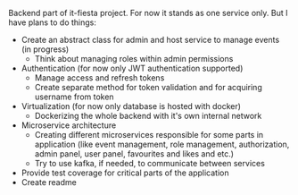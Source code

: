 Backend part of it-fiesta project. For now it stands as one service only. But I have plans to do things:
+ Create an abstract class for admin and host service to manage events (in progress)
  + Think about managing roles within admin permissions
+ Authentication (for now only JWT authentication supported) 
  + Manage access and refresh tokens
  + Create separate method for token validation and for acquiring username from token
+ Virtualization (for now only database is hosted with docker)
  + Dockerizing the whole backend with it's own internal network
+ Microservice architecture
  + Creating different microservices responsible for some parts in application (like event management, role management, authorization, admin panel, user panel, favourites and likes and etc.)
  + Try to use kafka, if needed, to communicate between services
+ Provide test coverage for critical parts of the application
+ Create readme
